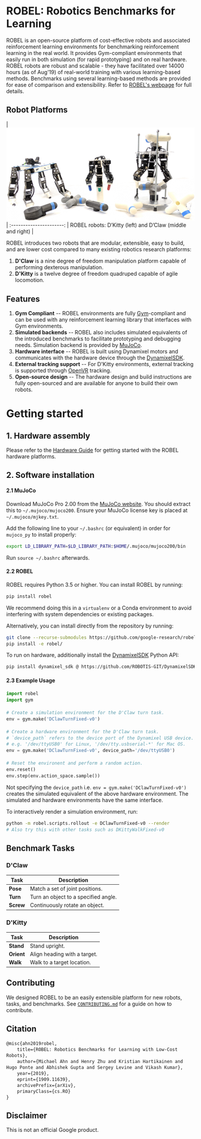 # **ROBEL**: **Ro**botics **Be**nchmarks for **L**earning

ROBEL is an open-source platform of cost-effective robots and associated
reinforcement learning environments for benchmarking reinforcement learning in
the real world. It provides Gym-compliant environments that easily run in both
simulation (for rapid prototyping) and on real hardware. ROBEL robots are robust
and scalable - they have facilitated over 14000 hours (as of Aug'19) of
real-world training with various learning-based methods. Benchmarks using
several learning-based methods are provided for ease of comparison and
extensibility. Refer to [ROBEL's webpage](http://roboticsbenchmarks.org) for
full details.

## Robot Platforms

| ![](media/cover.png "ROBEL platforms") |
:----------------------:
| ROBEL robots: D’Kitty (left) and D’Claw (middle and right) |

ROBEL introduces two robots that are modular, extensible, easy to build, and are
lower cost compared to many existing robotics research platforms:

1. **D'Claw** is a nine degree of freedom manipulation platform capable of
   performing dexterous manipulation.
2. **D'Kitty** is a twelve degree of freedom quadruped capable of agile
   locomotion.

## Features

1. **Gym Compliant** -- ROBEL environments are fully [Gym]-compliant and can be
used with any reinforcement learning library that interfaces with Gym
environments.
2. **Simulated backends** -- ROBEL also includes simulated equivalents of the
introduced benchmarks to facilitate prototyping and debugging needs.
Simulation backend is provided by [MuJoCo].
3. **Hardware interface** -- ROBEL is built using Dynamixel motors and
communicates with the hardware device through the [DynamixelSDK].
4. **External tracking support** -- For D'Kitty environments, external tracking
is supported through [OpenVR] tracking.
5. **Open-source design** -- The hardware design and build instructions are
fully open-sourced and are available for anyone to build their own robots.

[Gym]: https://gym.openai.com
[MuJoCo]: http://www.mujoco.org
[DynamixelSDK]: https://github.com/ROBOTIS-GIT/DynamixelSDK
[OpenVR]: https://github.com/ValveSoftware/openvr

# Getting started

## 1. Hardware assembly

Please refer to the
[Hardware Guide](http://roboticsbenchmarks.org/getting-started) for getting
started with the ROBEL hardware platforms.

## 2. Software installation

#### 2.1 MuJoCo

Download MuJoCo Pro 2.00 from the
[MuJoCo website](https://www.roboti.us/index.html). You should extract this
to `~/.mujoco/mujoco200`. Ensure your MuJoCo license key is placed at
`~/.mujoco/mjkey.txt`.

Add the following line to your `~/.bashrc` (or equivalent) in order for
`mujoco_py` to install properly:

```bash
export LD_LIBRARY_PATH=$LD_LIBRARY_PATH:$HOME/.mujoco/mujoco200/bin
```

Run `source ~/.bashrc` afterwards.

#### 2.2 ROBEL

ROBEL requires Python 3.5 or higher. You can install ROBEL by running:

``` bash
pip install robel
```

We recommend doing this in a `virtualenv` or a Conda environment to avoid
interfering with system dependencies or existing packages.

Alternatively, you can install directly from the repository by running:

```bash
git clone --recurse-submodules https://github.com/google-research/robel.git
pip install -e robel/
```

To run on hardware, additionally install the [DynamixelSDK] Python API:

```bash
pip install dynamixel_sdk @ https://github.com/ROBOTIS-GIT/DynamixelSDK/archive/3.7.0.zip#subdirectory=python
```

#### 2.3 Example Usage

```python
import robel
import gym

# Create a simulation environment for the D'Claw turn task.
env = gym.make('DClawTurnFixed-v0')

# Create a hardware environment for the D'Claw turn task.
# `device_path` refers to the device port of the Dynamixel USB device.
# e.g. '/dev/ttyUSB0' for Linux, '/dev/tty.usbserial-*' for Mac OS.
env = gym.make('DClawTurnFixed-v0', device_path='/dev/ttyUSB0')

# Reset the environent and perform a random action.
env.reset()
env.step(env.action_space.sample())
```

Not specifying the `device_path` i.e. `env = gym.make('DClawTurnFixed-v0')`
creates the simulated equivalent of the above hardware environment. The
simulated and hardware environments have the same interface.

To interactively render a simulation environment, run:

```bash
python -m robel.scripts.rollout -e DClawTurnFixed-v0 --render
# Also try this with other tasks such as DKittyWalkFixed-v0
```

## Benchmark Tasks

### D'Claw

| Task      | Description                          |
| --------- | ------------------------------------ |
| **Pose**  | Match a set of joint positions.      |
| **Turn**  | Turn an object to a specified angle. |
| **Screw** | Continuously rotate an object.       |


### D'Kitty

| Task       | Description                                   |
| ---------- | --------------------------------------------- |
| **Stand**  | Stand upright.                                |
| **Orient** | Align heading with a target.                  |
| **Walk**   | Walk to a target location.                    |

## Contributing

We designed ROBEL to be an easily extensible platform for new robots, tasks, and
benchmarks. See [`CONTRIBUTING.md`](CONTRIBUTING.md) for a guide
on how to contribute.

## Citation

```
@misc{ahn2019robel,
    title={ROBEL: Robotics Benchmarks for Learning with Low-Cost Robots},
    author={Michael Ahn and Henry Zhu and Kristian Hartikainen and Hugo Ponte and Abhishek Gupta and Sergey Levine and Vikash Kumar},
    year={2019},
    eprint={1909.11639},
    archivePrefix={arXiv},
    primaryClass={cs.RO}
}
```

## Disclaimer

This is not an official Google product.
